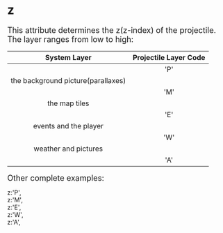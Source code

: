 # z
<font size=4>This attribute determines the z(z-index) of the projectile.   
The layer ranges from low to high:</font>

|            System Layer            | Projectile Layer Code |
| :--------------------------------: | :-------------------: |
|                                    |          'P'          |
| the background picture(parallaxes) |                       |
|                                    |          'M'          |
|           the map tiles            |                       |
|                                    |          'E'          |
|       events and the player        |                       |
|                                    |          'W'          |
|        weather and pictures        |                       |
|                                    |          'A'          |

<font size=4>Other complete examples:   </font>

z:'P',   
z:'M',   
z:'E',   
z:'W',   
z:'A',   
